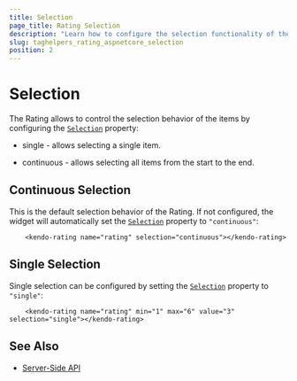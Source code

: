 ```yaml
---
title: Selection
page_title: Rating Selection
description: "Learn how to configure the selection functionality of the Rating when working with the Telerik UI Rating tag helper for ASP.NET Core (MVC 6 or ASP.NET Core MVC)."
slug: taghelpers_rating_aspnetcore_selection
position: 2
---
```


# Selection

The Rating allows to control the selection behavior of the items by configuring the [`Selection`](https://docs.telerik.com/aspnet-core/api//Kendo.Mvc.UI.Fluent/RatingBuilder#selectionsystemstring) property:

* single - allows selecting a single item.

* continuous - allows selecting all items from the start to the end.

## Continuous Selection

This is the default selection behavior of the Rating. If not configured, the widget will automatically set the [`Selection`](https://docs.telerik.com/aspnet-core/api//Kendo.Mvc.UI.Fluent/RatingBuilder#selectionsystemstring) property to `"continuous"`:

```tagHelper
    <kendo-rating name="rating" selection="continuous"></kendo-rating>
```

## Single Selection

Single selection can be configured by setting the [`Selection`](https://docs.telerik.com/aspnet-core/api//Kendo.Mvc.UI.Fluent/RatingBuilder#selectionsystemstring) property to `"single"`:

```tagHelper
    <kendo-rating name="rating" min="1" max="6" value="3" selection="single"></kendo-rating>
```

## See Also

* [Server-Side API](http://docs.telerik.com/aspnet-core/api/Kendo.Mvc/Rating)

